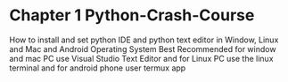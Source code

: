 # Chapter 1 Python-Crash-Course 
How to install and set python IDE and python text editor in Window, Linux and Mac and Android Operating System
Best Recommended for window and mac PC  use Visual Studio Text Editor and for Linux PC use the linux terminal and for android phone user termux app
